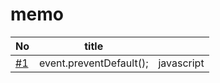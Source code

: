# memo

| No                                                         | title                   |            |
| ---------------------------------------------------------- | ----------------------- | ---------- |
| [#1](https://github.com/cossack910/tsTestProject/issues/1) | event.preventDefault(); | javascript |
